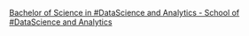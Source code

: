 [Bachelor of Science in #DataScience and Analytics - School of #DataScience and Analytics](https://qi.tc/qi/112931)